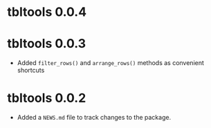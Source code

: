 # tbltools 0.0.4

# tbltools 0.0.3

* Added `filter_rows()` and `arrange_rows()` methods as convenient shortcuts

# tbltools 0.0.2

* Added a `NEWS.md` file to track changes to the package.
